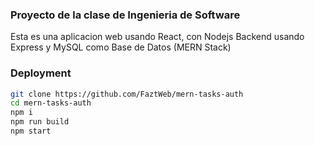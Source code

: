 ### Proyecto de la clase de Ingenieria de Software

Esta es una aplicacion web usando React, con Nodejs Backend usando Express y MySQL como Base de Datos (MERN Stack)

### Deployment

```sh
git clone https://github.com/FaztWeb/mern-tasks-auth
cd mern-tasks-auth
npm i
npm run build
npm start
```
